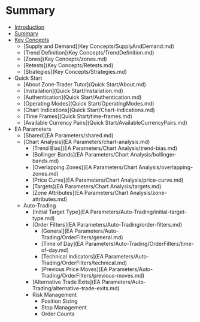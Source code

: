 # Summary

* [Introduction](Introduction.md)
* [Summary](README.md)
* [Key Concepts](key-concepts.md)
  * [Supply and Demand](Key Concepts/SupplyAndDemand.md)
  * [Trend Definition](Key Concepts/TrendDefinition.md)
  * [Zones](Key Concepts/zones.md)
  * [Retests](Key Concepts/Retests.md)
  * [Strategies](Key Concepts/Strategies.md)
* Quick Start
  * [About Zone-Trader Tutor](Quick Start/About.md)
  * [Installation](Quick Start/Installation.md)
  * [Authentication](Quick Start/Authentication.md)
  * [Operating Modes](Quick Start/OperatingModes.md)
  * [Chart Indications](Quick Start/Chart-Indications.md)
  * [Time Frames](Quick Start/time-frames.md)
  * [Available Currency Pairs](Quick Start/AvailableCurrencyPairs.md)
* EA Parameters
  * [Shared](EA Parameters/shared.md)
  * [Chart Analysis](EA Parameters/chart-analysis.md)
    * [Trend Bias](EA Parameters/Chart Analysis/trend-bias.md)
    * [Bollinger Bands](EA Parameters/Chart Analysis/bollinger-bands.md)
    * [Overlapping Zones](EA Parameters/Chart Analysis/overlapping-zones.md)
    * [Price Curve](EA Parameters/Chart Analysis/price-curve.md)
    * [Targets](EA Parameters/Chart Analysis/targets.md)
    * [Zone Attributes](EA Parameters/Chart Analysis/zone-attributes.md)
  * Auto-Trading
    * [Initial Target Type](EA Parameters/Auto-Trading/initial-target-type.md)
    * [Order Filters](EA Parameters/Auto-Trading/order-filters.md)
      * [General](EA Parameters/Auto-Trading/OrderFilters/general.md)
      * [Time of Day](EA Parameters/Auto-Trading/OrderFilters/time-of-day.md)
      * [Technical Indicators](EA Parameters/Auto-Trading/OrderFilters/technical.md)
      * [Previous Price Moves](EA Parameters/Auto-Trading/OrderFilters/previous-moves.md)
    * [Alternative Trade Exits](EA Parameters/Auto-Trading/alternative-trade-exits.md)
    * Risk Management
      * Position Sizing
      * Stop Management
      * Order Counts



